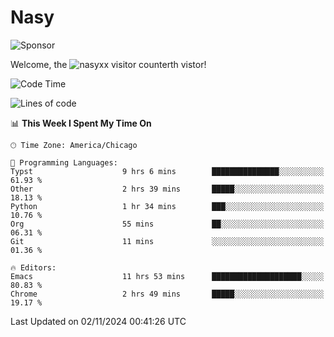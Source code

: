 # Nasy

<!--
<p align="center">
<img height="200" src="https://github-readme-stats.vercel.app/api?username=nasyxx&count_private=true&show_icons=true&theme=dracula&include_all_commits=true"/>
<img height="200" src="https://github-readme-stats.vercel.app/api/top-langs/?username=nasyxx&theme=dracula&hide=html,jupyter+notebook&count_private=true&show_icons=true"/>
</p>

  
----------------
-->

![Sponsor](https://img.shields.io/static/v1.svg?label=Sponsor&message=%E2%9D%A4&logo=GitHub&style=flat&color=pink)
 
Welcome, the ![nasyxx visitor counter](https://count.getloli.com/get/@nasyxx?theme=rule34)th vistor!
 
<!--START_SECTION:waka-->
![Code Time](http://img.shields.io/badge/Code%20Time-4%2C715%20hrs%202%20mins-blue)

![Lines of code](https://img.shields.io/badge/From%20Hello%20World%20I%27ve%20Written-6.3%20million%20lines%20of%20code-blue)

📊 **This Week I Spent My Time On** 

```text
🕑︎ Time Zone: America/Chicago

💬 Programming Languages: 
Typst                    9 hrs 6 mins        ███████████████░░░░░░░░░░   61.93 % 
Other                    2 hrs 39 mins       █████░░░░░░░░░░░░░░░░░░░░   18.13 % 
Python                   1 hr 34 mins        ███░░░░░░░░░░░░░░░░░░░░░░   10.76 % 
Org                      55 mins             ██░░░░░░░░░░░░░░░░░░░░░░░   06.31 % 
Git                      11 mins             ░░░░░░░░░░░░░░░░░░░░░░░░░   01.36 % 

🔥 Editors: 
Emacs                    11 hrs 53 mins      ████████████████████░░░░░   80.83 % 
Chrome                   2 hrs 49 mins       █████░░░░░░░░░░░░░░░░░░░░   19.17 % 
```


 Last Updated on 02/11/2024 00:41:26 UTC
<!--END_SECTION:waka-->

<!-- ![visitors](https://visitor-badge.laobi.icu/badge?page_id=nasyxx.nasyxx) -->
